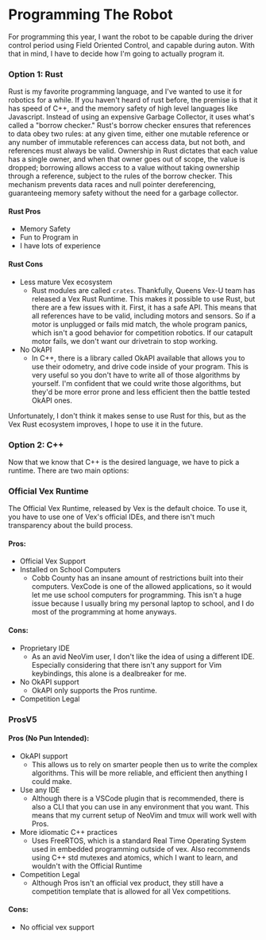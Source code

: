 # Programming The Robot

For programming this year, I want the robot to be capable during the driver control period using Field Oriented Control, and capable during auton. With that in mind, I have to decide how I'm going to actually program it. 

### Option 1: Rust

Rust is my favorite programming language, and I've wanted to use it for robotics for a while. If you haven't heard of rust before, the premise is that it has speed of C++, and the memory safety of high level languages like Javascript. Instead of using an expensive Garbage Collector, it uses what's called a "borrow checker." Rust's borrow checker ensures that references to data obey two rules: at any given time, either one mutable reference or any number of immutable references can access data, but not both, and references must always be valid. Ownership in Rust dictates that each value has a single owner, and when that owner goes out of scope, the value is dropped; borrowing allows access to a value without taking ownership through a reference, subject to the rules of the borrow checker. This mechanism prevents data races and null pointer dereferencing, guaranteeing memory safety without the need for a garbage collector. 

#### Rust Pros
- Memory Safety
- Fun to Program in
- I have lots of experience

#### Rust Cons
- Less mature Vex ecosystem
	- Rust modules are called ``crates``. Thankfully, Queens Vex-U team has released a Vex Rust Runtime. This makes it possible to use Rust, but there are a few issues with it. First, it has a safe API. This means that all references have to be valid, including motors and sensors. So if a motor is unplugged or fails mid match, the whole program panics, which isn't a good behavior for competition robotics. If our catapult motor fails, we don't want our drivetrain to stop working. 
- No OkAPI
	- In C++, there is a library called OkAPI available that allows you to use their odometry, and drive code inside of your program. This is very useful so you don't have to write all of those algorithms by yourself. I'm confident that we could write those algorithms, but they'd be more error prone and less efficient then the battle tested OkAPI ones. 


Unfortunately, I don't think it makes sense to use Rust for this, but as the Vex Rust ecosystem improves, I hope to use it in the future. 
### Option 2: C++

Now that we know that C++ is the desired language, we have to pick a runtime. There are two main options:

### Official Vex Runtime
The Official Vex Runtime, released by Vex is the default choice. To use it, you have to use one of Vex's official IDEs, and there isn't much transparency about the build process. 

#### Pros:
- Official Vex Support
- Installed on School Computers
	- Cobb County has an insane amount of restrictions built into their computers. VexCode is one of the allowed applications, so it would let me use school computers for programming. This isn't a huge issue because I usually bring my personal laptop to school, and I do most of the programming at home anyways. 

#### Cons:
- Proprietary IDE
	- As an avid NeoVim user, I don't like the idea of using a different IDE. Especially considering that there isn't any support for Vim keybindings, this alone is a dealbreaker for me. 
- No OkAPI support
	- OkAPI only supports the Pros runtime. 
- Competition Legal


### ProsV5

#### Pros (No Pun Intended):
- OkAPI support
	- This allows us to rely on smarter people then us to write the complex algorithms. This will be more reliable, and efficient then anything I could make. 
- Use any IDE
	- Although there is a VSCode plugin that is recommended, there is also a CLI that you can use in any environment that you want. This means that my current setup of NeoVim and tmux will work well with Pros. 
- More idiomatic C++ practices
	- Uses FreeRTOS, which is a standard Real Time Operating System used in embedded programming outside of vex. Also recommends using C++ std mutexes and atomics, which I want to learn, and wouldn't with the Official Runtime 
- Competition Legal
	- Although Pros isn't an official vex product, they still have a competition template that is allowed for all Vex competitions. 

#### Cons:
- No official vex support


